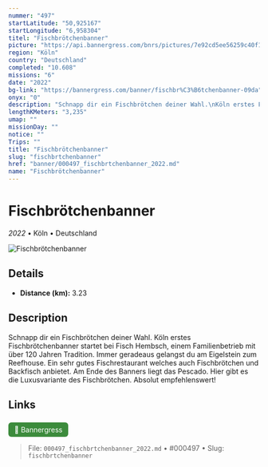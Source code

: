 ```yaml
---
nummer: "497"
startLatitude: "50,925167"
startLongitude: "6,958304"
titel: "Fischbrötchenbanner"
picture: "https://api.bannergress.com/bnrs/pictures/7e92cd5ee56259c40f1cd19da7e0adb5"
region: "Köln"
country: "Deutschland"
completed: "10.608"
missions: "6"
date: "2022"
bg-link: "https://bannergress.com/banner/fischbr%C3%B6tchenbanner-09da"
onyx: "0"
description: "Schnapp dir ein Fischbrötchen deiner Wahl.\nKöln erstes Fischbrötchenbanner startet bei Fisch Hembsch, einem Familienbetrieb mit über 120 Jahren Tradition. Immer geradeaus gelangst du am Eigelstein zum Reefhouse. Ein sehr gutes Fischrestaurant welches auch Fischbrötchen und Backfisch anbietet.\nAm Ende des Banners liegt das Pescado. Hier gibt es die Luxusvariante des Fischbrötchen. Absolut empfehlenswert!"
lengthKMeters: "3,235"
umap: ""
missionDay: ""
notice: ""
Trips: ""
title: "Fischbrötchenbanner"
slug: "fischbrtchenbanner"
href: "banner/000497_fischbrtchenbanner_2022.md"
name: "Fischbrötchenbanner"
---
```

# Fischbrötchenbanner

*2022* • Köln • Deutschland

![Fischbrötchenbanner](https://api.bannergress.com/bnrs/pictures/7e92cd5ee56259c40f1cd19da7e0adb5)



## Details
- **Distance (km):** 3.23






## Description
Schnapp dir ein Fischbrötchen deiner Wahl.
Köln erstes Fischbrötchenbanner startet bei Fisch Hembsch, einem Familienbetrieb mit über 120 Jahren Tradition. Immer geradeaus gelangst du am Eigelstein zum Reefhouse. Ein sehr gutes Fischrestaurant welches auch Fischbrötchen und Backfisch anbietet.
Am Ende des Banners liegt das Pescado. Hier gibt es die Luxusvariante des Fischbrötchen. Absolut empfehlenswert!



## Links
<a href="https://bannergress.com/banner/fischbr%C3%B6tchenbanner-09da" style="display:inline-block;margin:6px 8px 0 0;padding:6px 12px;background:#3c8b3c;color:#fff;text-decoration:none;border-radius:6px;">🔗 Bannergress</a>




> File: `000497_fischbrtchenbanner_2022.md` • #000497 • Slug: `fischbrtchenbanner`

